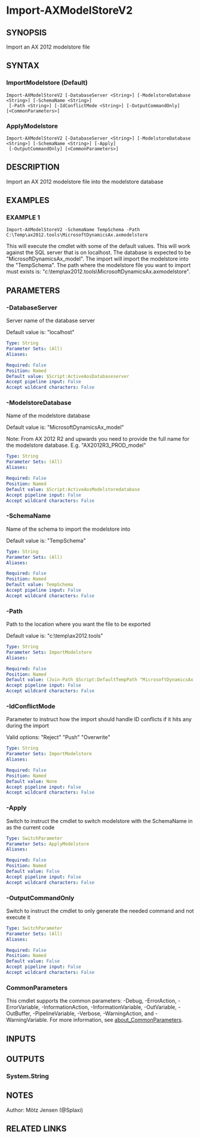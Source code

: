 ﻿---
external help file: ax2012.tools-help.xml
Module Name: ax2012.tools
online version:
schema: 2.0.0
---

# Import-AXModelStoreV2

## SYNOPSIS
Import an AX 2012 modelstore file

## SYNTAX

### ImportModelstore (Default)
```
Import-AXModelStoreV2 [-DatabaseServer <String>] [-ModelstoreDatabase <String>] [-SchemaName <String>]
 [-Path <String>] [-IdConflictMode <String>] [-OutputCommandOnly] [<CommonParameters>]
```

### ApplyModelstore
```
Import-AXModelStoreV2 [-DatabaseServer <String>] [-ModelstoreDatabase <String>] [-SchemaName <String>] [-Apply]
 [-OutputCommandOnly] [<CommonParameters>]
```

## DESCRIPTION
Import an AX 2012 modelstore file into the modelstore database

## EXAMPLES

### EXAMPLE 1
```
Import-AXModelStoreV2 -SchemaName TempSchema -Path C:\Temp\ax2012.tools\MicrosoftDynamicsAx.axmodelstore
```

This will execute the cmdlet with some of the default values.
This will work against the SQL server that is on localhost.
The database is expected to be "MicrosoftDynamicsAx_model".
The import will import the modelstore into the "TempSchema".
The path where the modelstore file you want to import must exists is: "c:\temp\ax2012.tools\MicrosoftDynamicsAx.axmodelstore".

## PARAMETERS

### -DatabaseServer
Server name of the database server

Default value is: "localhost"

```yaml
Type: String
Parameter Sets: (All)
Aliases:

Required: False
Position: Named
Default value: $Script:ActiveAosDatabaseserver
Accept pipeline input: False
Accept wildcard characters: False
```

### -ModelstoreDatabase
Name of the modelstore database

Default value is: "MicrosoftDynamicsAx_model"

Note: From AX 2012 R2 and upwards you need to provide the full name for the modelstore database.
E.g.
"AX2012R3_PROD_model"

```yaml
Type: String
Parameter Sets: (All)
Aliases:

Required: False
Position: Named
Default value: $Script:ActiveAosModelstoredatabase
Accept pipeline input: False
Accept wildcard characters: False
```

### -SchemaName
Name of the schema to import the modelstore into

Default value is: "TempSchema"

```yaml
Type: String
Parameter Sets: (All)
Aliases:

Required: False
Position: Named
Default value: TempSchema
Accept pipeline input: False
Accept wildcard characters: False
```

### -Path
Path to the location where you want the file to be exported

Default value is: "c:\temp\ax2012.tools"

```yaml
Type: String
Parameter Sets: ImportModelstore
Aliases:

Required: False
Position: Named
Default value: (Join-Path $Script:DefaultTempPath "MicrosoftDynamicsAx.axmodelstore")
Accept pipeline input: False
Accept wildcard characters: False
```

### -IdConflictMode
Parameter to instruct how the import should handle ID conflicts if it hits any during the import

Valid options:
"Reject"
"Push"
"Overwrite"

```yaml
Type: String
Parameter Sets: ImportModelstore
Aliases:

Required: False
Position: Named
Default value: None
Accept pipeline input: False
Accept wildcard characters: False
```

### -Apply
Switch to instruct the cmdlet to switch modelstore with the SchemaName in as the current code

```yaml
Type: SwitchParameter
Parameter Sets: ApplyModelstore
Aliases:

Required: False
Position: Named
Default value: False
Accept pipeline input: False
Accept wildcard characters: False
```

### -OutputCommandOnly
Switch to instruct the cmdlet to only generate the needed command and not execute it

```yaml
Type: SwitchParameter
Parameter Sets: (All)
Aliases:

Required: False
Position: Named
Default value: False
Accept pipeline input: False
Accept wildcard characters: False
```

### CommonParameters
This cmdlet supports the common parameters: -Debug, -ErrorAction, -ErrorVariable, -InformationAction, -InformationVariable, -OutVariable, -OutBuffer, -PipelineVariable, -Verbose, -WarningAction, and -WarningVariable. For more information, see [about_CommonParameters](http://go.microsoft.com/fwlink/?LinkID=113216).

## INPUTS

## OUTPUTS

### System.String
## NOTES
Author: Mötz Jensen (@Splaxi)

## RELATED LINKS
